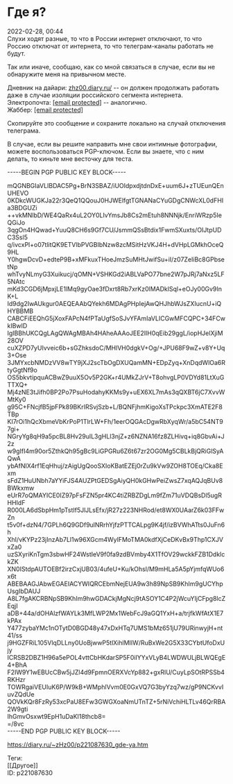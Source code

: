 Где я?
=======

   
 2022-02-28, 00:44   
  Слухи ходят разные, то что в России интернет отключают, то что Россию отключат от интернета, то что телеграм-каналы работать не будут.   
   
 Так или иначе, сообщаю, как со мной связаться в случае, если вы не обнаружите меня на привычном месте.   
   
 Дневник на дайари:  [zhz00.diary.ru/](https://zhz00.diary.ru/)  -- он должен продолжать работать даже в случае изоляции российского сегмента интернета.   
 Электропочта:  [[email protected]](/cdn-cgi/l/email-protection)  -- аналогично.   
 Жаббер:  [[email protected]](/cdn-cgi/l/email-protection)    
   
 Скопируйте это сообщение и сохраните локально на случай отключения телеграма.   
   
 В случае, если вы решите направить мне свои интимные фотографии, можете воспользоваться PGP-ключом. Если вы знаете, что с ним делать, то киньте мне весточку для теста.   
   
 -----BEGIN PGP PUBLIC KEY BLOCK-----   
   
 mQGNBGIaVLIBDAC5Pg+BrN3SBAZ/iUOIdpxdjtdnDxE+uum6J+zTUEunQEnUHEVO   
 0KDkcWUGKJa22r3QeQ1QQouJ0HJWElfgtTGNANaCYuGDgCNWcXL0dFHIa3BDGUZi   
 ++vkMNlbD/WE4QaRx4uL2OY0LIvYmsJb8Cs2mEtuh8NNNjk/EnriWRzp5IeQGiJo   
 3qgOn4HQwad+YuuQ8CH6s9Gf7CU/JsmmQSsBtdix1FwmSXuxts/OIJtpUDC3Ssl5   
 q/ivcxPl+o07tlitQK9ETVlbPVGBIbNzw8zcMSitHzVKJ4H+dVHpLGMkhOceQ9HL   
 Y0hgwDcvD+edteP9B+xMFkuxTHoeJmzSuMHtJwifSu+iI/z07ZeIiBc8GPbsetNp   
 whTvyNLmyG3Xuikucj/qOMN+VSHKGd2iABLVaPO77bne2W7pJRj7aNxz5LF5NAtc   
 mKd3CGD6jMpxjLE1lMq9gyOae3fDxrt8Rb7xrKz0lMADklSql+eOJy00Gv9InK+L   
 Id9dg2IwAUkgur0AEQEAAbQYekh6MDAgPHpIejAwQHJhbWJsZXIucnU+iQHYBBMB   
 CABCFiEEQhG5jXoxFAPcN4fPTaUgfSoSJvYFAmIaVLICGwMFCQPC+34FCwkIBwID   
 IgIBBhUKCQgLAgQWAgMBAh4HAheAAAoJEE2lIH0qEib29ggL/iopHJelXjiM28OV   
 cuXZPD7yUIvveic6b+sGZhksdoC/MHlVH0dgkV+Og/+JPU68F9wZ+v8Y+Uq3+Ose   
 3JMYxcbNMDzVV8wTY9jXJ2scTbOgDXUQamMN+EDpZyq+XnDqdWlOa6RtyGgtNf9o   
 OS5bkvtipquACBwZ9uuX5Ov5P2GK+r4UMkZJrV+T8ohvgLP0VDYd81LtXuGTTXQ+   
 Mj4zNE3tJifh0BP2Po7PsuHodahyKKMs9y+uEX6XL7mAs3qQXBT6jC7XvvWMtKy0   
 g95C+FNcjfB5jpFPk89BKrIRSvjSzb+L/BQNFjhmKigoXsTPckpc3XmATE2F8TBp   
 KI7rOi1hQcXbmeVbKrPoP1TlrLW+Fh/1eerOQGAcDgwRbXyqWr/a5bC54NT97gi+   
 NGryYg8qH9a5pcBL8Hv29ulL3gHLl3njZ+z6NZNA16fz8ZLHivq+iq8GbvAi+J2z   
 w9gIfI4m90or5ZthkQh95gBc9LiGPGRu6Z6t67zr2OG0Mg5CBLkBjQRiGlSyAQwA   
 ybAfNIX4rf1EqHhuj/zAigUgQooSXIoKBatEZEj0rZu9kVw9ZOH8TOEq/Cka8Exm   
 sFdZ1HuUNbh7aYYiFJS4AUZPtGEDSgAiyQH0kGHwPeiZwsZ7xqAQJqBUv8BWkxmw   
 eUrR7oQMAYICE0IZ97pFsFZN5pr4KC4tiZRBZDgLm9fZm71uVDQBsDl5ugRHHIdF   
 R000LA6dSbpHm1pTstIf5JlJLsEfx/jR27z223NHRod/et8WX0UAarZ6k03FFwZn   
 t5v0f+dzN4/7GPLh6Q9GDf9ulNRrhYjfzPTTCALpg9K4jf/izBVWhATts0JuFn6h   
 XhI/vKYPz23jInzAb7Ll1w96XGcm4WylFMoTMA0kdfXjCeDKvBx9Thp1CXJVxZa0   
 uzSXyriKnTgm3sbwHF24WstIeV9f0fa9zdBVmby4X1TfOV29wckkFZB1DdklckZK   
 XN0IStdpAUTOEBf2irzCxjUB03/4ufeU+Ku/kOhsl/M9mHLa5A5pYjmfqWUo6x6t   
 ABEBAAGJAbwEGAEIACYWIQRCEbmNejEUA9w3h89NpSB9KhIm9gUCYhpUsgIbDAUJ   
 A8L7fgAKCRBNpSB9KhIm9hwGDACkjMgNcj9tASOY1C4P2jWcuYIjCFpg8lcZEqjI   
 aDB+44a/dOHAlzfWAYLk3MfLWP2Mx1WebFcJ9aGQ1YxH+a/trjfkWfAtX1E7kPAx   
 Y477zybaYMc1nOTytD0BGD48y47xDxHTq7UMS1bMz651jU79URinwyjH+nt41/ss   
 j9HGZFRiL105VlqDLLny0UoBjwwP5tlXihlMIIW/RuBxWe2G5X33CYbtUfoDxUjy   
 ICRSB2DBZ1H96a5ePOL4vttCbHKdarSP5F0iIYYxVLyB4LWDWULjBLWQEgE4+BhA   
 F2IW9Y1wEBUcCBw5jJZl4d9FpmnOERXVcYp882+gxRlU/CuyLpSOtRPSSb4RKHzr   
 TOWRgaiVEUIuK6P/W9kB+WMphlVvm0E0GxVQ7G3byYzq7wz/gP9NCKvvIuvZQdUe   
 QOVkKQr8FzRy53xcPaU8EFw3GWGXoaNmUTnTZ+5rNiVchiHLTLv46QrRBA2W9gti   
 IhGmvOsxwt9EpH1uDaKI18thcb8=   
 =/8vc   
 -----END PGP PUBLIC KEY BLOCK-----   
    
 <https://diary.ru/~zHz00/p221087630_gde-ya.htm>   
   
 Теги:   
 [[Другое]]   
 ID: p221087630
